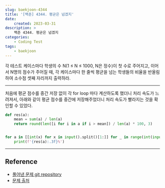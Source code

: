 ```yaml
---
slug: baekjoon-4344
title: '[백준] 4344. 평균은 넘겠지'
date:
    created: 2023-03-31
description: >
    백준 4344. 평균은 넘겠지
categories:
    - Coding Test
tags:
    - baekjoon
---
```


각 테스트 케이스마다 학생의 수 N(1 ≤ N ≤ 1000, N은 정수)이 첫 수로 주어지고, 이어서 N명의 점수가 주어질 때, 각 케이스마다 한 줄씩 평균을 넘는 학생들의 비율을 반올림하여 소수점 셋째 자리까지 출력하라.  

<!-- more -->

---

처음에 평균 점수를 중간 저장 없이 각 for loop 마다 계산하도록 했더니 처리 속도가 느려져서, 아래와 같이 평균 점수를 중간에 저장해주었더니 처리 속도가 빨라지는 것을 확인할 수 있었다.  

```python
def res(a):
    mean = sum(a) / len(a)
    return round(len([i for i in a if i > mean]) / len(a) * 100, 3)


for a in [[int(x) for x in input().split()[1:]] for _ in range(int(input()))]:
    print(f'{res(a):.3f}%')
```

---
## Reference
- [풀어낸 문제 git repository](https://github.com/djccnt15/coding_test)
- [문제 출처](https://www.acmicpc.net/problem/4344)
